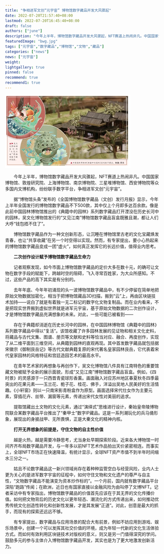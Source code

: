 ```yaml
---
title: "争相进军文创“元宇宙” 博物馆数字藏品开发大风骤起"
date: 2022-07-20T21:57:40+08:00
lastmod: 2022-07-20T16:45:40+08:00
draft: false
authors: ["june"]
description: "今年上半年，博物馆数字藏品开发大风骤起，NFT赛道上热闹非凡。中国国家博物馆、敦煌研究院、上海博物馆、南京博物院、三星堆博物馆、西安博物院等众多国内文博机构，纷纷联手数字平台，争相进军文创“元宇宙”。"
featuredImage: "bwg.jpg"
tags: ["元宇宙","数字藏品","博物馆","文物","藏品"]
categories: ["news"]
news: ["元宇宙"]
weight: 
lightgallery: true
pinned: false
recommend: true
recommend1: true
---
```


![吴文化博物馆发行的“又见江南”博物馆数字藏品盲盒。 中国园林博物馆《典籍中的园林》系列数字藏品。制图：李洁](bwg.jpg)



　　今年上半年，博物馆数字藏品开发大风骤起，NFT赛道上热闹非凡。中国国家博物馆、敦煌研究院、上海博物馆、南京博物院、三星堆博物馆、西安博物院等众多国内文博机构，纷纷联手数字平台，争相进军文创“元宇宙”。

　　据“博物馆头条”发布的《全国博物馆数字藏品（文创）发行月报》显示，今年上半年全国发行的博物馆数字藏品不下500款，其中仅上个月即多达百余款。像是此前中国园林博物馆推出的《典籍中的园林》系列数字藏品打开湮没在历史长河中的园林，吴文化博物馆发行的“又见江南”博物馆数字藏品盲盒既雅且潮，都让人们大呼“钱包捂不住了”。

　　博物馆数字藏品作为一种文创新形态，让沉睡在博物馆里古老的文化宝藏焕发青春，也让“共享收藏”在另一个时空得以实现。然而，有专家提出，要小心热起来的博物馆数字藏品变成一团“虚火”，如何真正发挥它的长远价值，值得业内思考。



　　**二次创作设计赋予博物馆数字藏品生命力**

　　记者观察发现，如今市面上博物馆数字藏品的定价大多在数十元，的确可让文物在数字手段的赋能下，跨越时空的阻碍，飞入寻常百姓家，为大众所感知。不过，这些产品的高下其实是有分别的。

　　去年年底、今年年初涌现的头一波博物馆数字藏品中，有不少停留在简单地把原始文物数据加密化，相当于把博物馆藏品3D扫描，搬到“云”上，再由区块链技术加持——说白了就是有着独一无二标记的数字化文物复制品。而在业内看来，不是把现实世界搬到虚拟世界就是进军元宇宙，基于原始文物数据的二次创作设计，才是博物馆数字藏品充满想象的未来。对此，一些可能已被看到——

　　存在于典籍却消逝在历史长河中的园林，在中国园林博物馆《典籍中的园林》系列数字藏品中得以“复活”。该馆收藏了许多园林发展的见证物和相关文化史料，将藏品与古代文集、图谱、册页等文献和史料等恰当对应、融合、再度创作，实现了从二维平面到三维空间，从典籍到园林的直观再现。其中首发数字藏品就包括据宋徽宗《御制艮岳记》等古代文献典籍复原的宋代著名皇家园林艮岳，它代表着宋代皇家园林的风格特征和宫廷造园艺术的最高水平。

　　在青年艺术家的再想象与再创作下，吴文化博物馆八件具有江南特色的重要馆藏文物被赋予全新的展示面貌，形成“又见江南”博物馆数字藏品盲盒。例如，《四时景》的灵感源于一只西晋青瓷球形香薰。画面融入对应苏州地区春夏秋冬四季最突出的花果元素——玉兰花、栀子花、桂花、佛手，洋溢出吴地人民美好的生活情趣。《小轩窗》则以一只南宋影青粉盒作为原型。画面选择宋代仕女作为主要元素，穿插花卉、丝带、漏窗等元素，传递出宋代女性对美丽的追求。

　　提取馆藏出土文物的文化元素，通过“演绎式”思维进行设计，秦始皇帝陵博物院联合某数字藏品平台推出了“秦甲士”数字IP藏品。这是一系列潮玩化的兵马俑形象，展现出的身披战甲、无所畏惧，正是大秦文化的精神内核。



　　**打开无界想象的前提是，守住文物的自主性价值**

　　越是火热，越是需要冷静思考，尤当身处早期探索阶段。近来各大博物馆一时间齐齐布局数字藏品开发，与一年多以前NFT艺术作品拍出天价紧密相连。而事实上，全球NFT市场正在快速降温，有统计显示，全球NFT资产市值不到半年时间缩水三分之一。

　　姑且不论数字藏品这一新兴领域尚存在着种种监管空白与经营风险，业内人士更为关心的是进军数字宇宙的征程中，如何守住文物和文化遗产的尊严与自主性，“文物数字藏品不能演变为资本炒作标的”。一个月前，国内就有数字藏品平台深陷“跑路”传闻；在欧洲，近日也有国家直接以金融风险为由叫停了文博NFT。记者采访中有专家指出，博物馆数字藏品的价值首先应该在于其无界的文化传播价值。如何把文物背后的历史文化以更年轻态、潮流化的方式传递出来，如何推动优秀传统文化创造性转化和创新性发展，才是其发展“正道”。对此，创意是最大的抓手，而现有的探索还远远不够。

　　有专家提出，数字藏品与应用场景的配合大有前景，例如不妨应用到游戏、娱乐场景中，创建一个可以发挥其社交价值的环境，成为年轻一代新的文化生活体验方式。而如何有效利用区块链技术对版权的意义，则又是另一门值得深究的学问。鼓励多元的参与主体介入博物馆数字藏品开发，其实也是为了更大地激发创新活力。